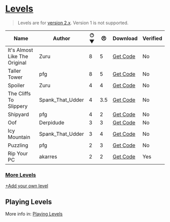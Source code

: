# [Levels](https://pfgithub.github.io/goilevelmod/levels.html)

> Levels are for [version 2.x](https://github.com/pfgithub/goilevelmod/releases). Version 1 is not supported.

| Name                           | Author    | 🕐︎ ▼ | 😠︎ | Download                                        | Verified |
|--------------------------------|-----------|-----|-----|-------------------------------------------------| -- |
| It's Almost Like The Original       | Zuru | 8   | 5   | [Get Code](levels/itsAlmostLikeTheOriginal.txt) | No | 
| Taller Tower                         | pfg | 8   | 5   | [Get Code](levels/tallertower.txt)              | No |
| Spoiler                             | Zuru | 4   | 4   | [Get Code](levels/spoiler.txt)                  | No |
| The Cliffs To Slippery  | Spank_That_Udder | 4   | 3.5 | [Get Code](levels/theCliffsToSlippery.txt)      | No |
| Shipyard                             | pfg | 4   | 2   | [Get Code](levels/shipyard.txt)                 | No |
| Oof                            | Derpidude | 3   | 3   | [Get Code](levels/oof.txt)                      | No |
| Icy Mountain            | Spank_That_Udder | 3   | 4   | [Get Code](levels/icyMountain.txt)              | No |
| Puzzling                             | pfg | 2   | 3   | [Get Code](levels/puzzling.txt)                 | No |
| Rip Your PC                      | akarres | 2   | 2   | [Get Code](levels/ripYourPC.txt)                | Yes |

<!--
🕐︎ Where does your level end?
1 = Tutorial
2 = Chimney
3 = Furniture
4 = Orange
5 = Anvil
6 = Bucket
7 = Ice Mountain
8 = Space
-->

### [More Levels](https://docs.google.com/spreadsheets/d/1PiDh_Kk8_2RwIr03tHOT1qwdlY102GMFQ6_wALynjrA/edit?usp=sharing)

[+Add your own level](https://github.com/pfgithub/goilevelmod/blob/master/README.md#sharing-levels)

## Playing Levels

More info in: [Playing Levels](https://pfgithub.github.io/goilevelmod/index#playing-levels)
